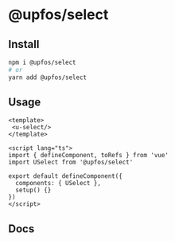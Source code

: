 # @upfos/select

## Install

```bash
npm i @upfos/select
# or
yarn add @upfos/select
```

## Usage

```vue
<template>
 <u-select/>
</template>

<script lang="ts">
import { defineComponent, toRefs } from 'vue'
import USelect from '@upfos/select'

export default defineComponent({
  components: { USelect },
  setup() {}
})
</script>
```

## Docs

